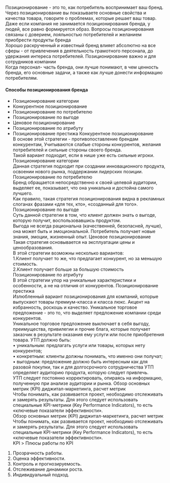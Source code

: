 Позиционирование - это то, как потребитель воспринимает ваш бренд. Через позиционирование вы показываете основные свойства и качества товара, говорите о проблемах, которые решает ваш товар. Даже если компания не занимается позиционирования бренда, у людей, все равно формируется образ. 
Вопросы позиционирования связаны с доверием, лояльностью потребителей и желанием приобрести продукты бренда  
Хорошо раскрученный и известный бренд влияет абсолютно на все сферы - от привлечения в деятельность грамотного персонала, до удержания интереса потребителей.
Позиционирование важно и для сотрудников компании  
Когда персонал- часть бренда, они лучше понимают, в чем ценность бренда, его основные задачи, а также как лучше донести информацию потребителям.
#### Способы позиционирования бренда  
- Позиционирование категории  
- Конкурентное позиционирование  
- Позиционирование по потребителю  
- Позиционирование по выгоде  
- Ценовое позиционирование  
- Позиционирование по атрибуту  
-  Позиционирование престижа
Конкурентное позиционирование  
В основе этой стратегии - противопоставление брендам конкурентам, Учитываются слабые стороны конкурентов, желания потребителей и сильные стороны своего бренда.  
Такой вариант подходит, если в нише уже есть сильные игроки.
Позиционирование категории  
Данная стратегия подходит при создании инновационного продукта, освоении нового рынка, поддержании лидерских позиции.
Позиционирование по потребителю  
Бренд обращается непосредственно к своей целевой аудитории, выделяет ее, показывает, что она уникальна и достойна самого лучшего.  
Как правило, такая стратегия позиционирования видна в рекламных слоганах фразами «для тех, кто», «созданный для того».
Позиционирование по выгоде  
Суть данной стратегии в том, что клиент должен знать о выгоде, которую получит, воспользовавшись продуктом.  
Выгода не всегда рациональна (качественней, безопасней, лучше), она может быть и эмоциональной. Потребитель получает новые знания, эмоции, жизненный опыт.
Ценовое позиционирование  
Такая стратегия основывается на эксплуатации цены и ценообразования.  
В этой стратегии возможны несколько вариантов:  
1.Клиент получает то же, что предлагает конкурент, но за меньшую стоимость.  
2.Клиент получает больше за большую стоимость
Позиционирование по атрибуту  
В этой стратегии упор на уникальные характеристики и особенности, а не на отличия от конкурентов. 
Позиционирование престижа  
Излюбленный вариант позиционирования для компаний, которые выпускают товары премиум-класса и класса люкс. Акцент на избранность, роскошь и качество.
Уникальное торговое предложение - это то, что выделяет предложение компании среди конкурентов.  
Уникальное торговое предложение выключает в себя выгоду, преимущества, привилегии и прочие блага, которые получает заказчик в результате оказания ему услуги или после приобретения товара.
УТП должно быть:  
• уникальным: предлагать услуги или товары, которых нету конкурентов;  
• конкретным: клиенты должны понимать, что именно они получат;  
• выгодным: предложение должно быть интересным как для разовой покупки, так и для долгосрочного сотрудничества
УТП определяет аудиторию продукта, которую следует привлечь.  
УТП следует постоянно корректировать, опираясь на информацию, полученную при анализе аудитории и рынка.
Обзор основных метрик (KPI) диджитал-маркетинга, расчет метрик  
Чтобы понимать, как развивается проект, необходимо отслеживать и замерять результаты. Для этого следует использовать специальные KPI-метрики (Key Performance Indicators), то есть «ключевые показатели эффективности».  
Обзор основных метрик (KPI) диджитaл-маркетинга, расчет метрик  
Чтобы понимать, как развивается проект, необходимо отслеживать и замерять результаты. Для этого следует использовать специальные KPI-метрики (Key Performance Indicators), то есть «ключевые показатели эффективности».  
KPI >
Плюсы работы по KРI  
1. Прозрачность работы.  
2. Оценка эффективности.  
3. Контроль и прогнозируемость.  
4. Отслеживание динамики роста.  
5. Индивидуальный подход.
